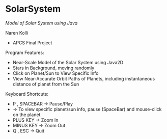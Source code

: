 # SolarSystem

*Model of Solar System using Java*

Naren Kolli
* APCS Final Project

Program Features:
* Near-Scale Model of the Solar System using Java2D 
* Stars in Background, moving randomly
* Click on Planet/Sun to View Specific Info
* View Near-Accurate Orbit Paths of Planets, including instantaneous distance of planet from the Sun 

Keyboard Shortcuts: 
 * P , SPACEBAR -> Pause/Play
 * -> To view specific planet/sun info, pause (SpaceBar) and mouse-click on the planet
 * PLUS KEY -> Zoom In
 * MINUS KEY -> Zoom Out
 * Q , ESC -> Quit
 
